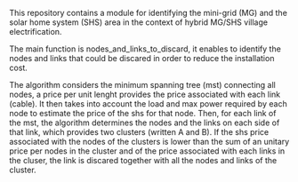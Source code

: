 This repository contains a module for identifying the mini-grid (MG) and the solar home system (SHS) area in the context of hybrid MG/SHS village electrification.

The main function is nodes_and_links_to_discard, it enables to identify the nodes and links that could be discared in order to reduce the installation cost.

The algorithm considers the minimum spanning tree (mst) connecting all nodes, a price per unit lenght provides the price associated with each link (cable). It then takes into account the load and max power required by each node to estimate the price of the shs for that node. Then, for each link of the mst, the algorithm determines the nodes and the links on each side of that link, which provides two clusters (written A and B). If the shs price associated with the nodes of the clusters is lower than the sum of an unitary price per nodes in the cluster and of the price associated with each links in the cluser, the link is discared together with all the nodes and links of the cluster.

